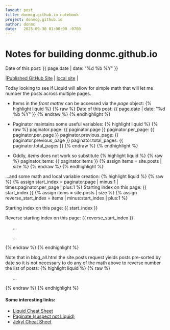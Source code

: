 ```yaml
---
layout: post
title: donmcg.github.io notebook 
project: donmcg.github.io
author: donmc
date:   2025-09-30 01:00:00 -0700
---
```


# Notes for building donmc.github.io
Date of this post: {{ page.date | date: "%d %b %Y" }}

|[Published GitHub Site](https://donmcg.github.io) | [local site](http://localhost:4000) |


Today looking to see if Liquid will allow for simple math
that will let me number the posts across multiple pages.

- Items in the *front matter* can be accessed via the *page* object:
{% highlight liquid %}
{% raw %}
Date of this post: {{ page.date | date: "%d %b %Y" }}
{% endraw %}
{% endhighlight %}

- Paginator maintains some useful variables:
{% highlight liquid %}
{% raw %}
paginator.page: {{ paginator.page }}
paginator.per_page: {{ paginator.per_page }}
paginator.previous_page: {{ paginator.previous_page }}
paginator.total_pages: {{ paginator.total_pages }}
{% endraw %}
{% endhighlight %}

- Oddly, *items* does not work so substitute 
{% highlight liquid %}
{% raw %}
paginator.items: {{ paginator.items }} <!-- does not work -->
{% assign items = site.posts | size %} <!-- an alternative -->
{% endraw %}
{% endhighlight %}


...and some math and local variable creation:
{% highlight liquid %}
{% raw %}
{% assign start_index = paginator.page | minus:1 | times:paginator.per_page | plus:1 %}
Starting index on this page: {{ start_index }}
{% assign items = site.posts | size %}
{% assign reverse_start_index = items | minus:start_index | plus:1 %}
<p>Starting index on this page: {{ start_index }}</p>
<p>Reverse starting index on this page: {{ reverse_start_index }}</p>

<ol start={{ start_index }}>
...
</ol>

<ol reversed start={{ reverse_start_index }}>
...
</ol>

{% endraw %}
{% endhighlight %}

Note that in blog_all.html the site.posts request yields posts pre-sorted
by date so it is not necessary to do any of the math above to
reverse number the list of posts:
{% highlight liquid %}
{% raw %}
<ol reversed>
...
</ol>
{% endraw %}
{% endhighlight %}


#### Some interesting links:
- [Liquid Cheat Sheet](https://gist.github.com/JJediny/a466eed62cee30ad45e2)
- [Paginate (suspect not Liquid)](https://shopify.dev/docs/api/liquid/objects/paginate)
- [Jekyl Cheat Sheet](https://devhints.io/jekyll)

